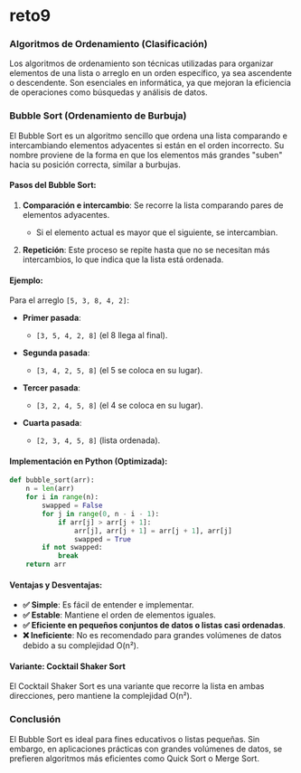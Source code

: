 # reto9
### Algoritmos de Ordenamiento (Clasificación)

Los algoritmos de ordenamiento son técnicas utilizadas para organizar elementos de una lista o arreglo en un orden específico, ya sea ascendente o descendente. Son esenciales en informática, ya que mejoran la eficiencia de operaciones como búsquedas y análisis de datos.

### Bubble Sort (Ordenamiento de Burbuja)

El Bubble Sort es un algoritmo sencillo que ordena una lista comparando e intercambiando elementos adyacentes si están en el orden incorrecto. Su nombre proviene de la forma en que los elementos más grandes "suben" hacia su posición correcta, similar a burbujas.

#### Pasos del Bubble Sort:

1. **Comparación e intercambio**: Se recorre la lista comparando pares de elementos adyacentes.
   - Si el elemento actual es mayor que el siguiente, se intercambian.

2. **Repetición**: Este proceso se repite hasta que no se necesitan más intercambios, lo que indica que la lista está ordenada.

#### Ejemplo:

Para el arreglo `[5, 3, 8, 4, 2]`:

- **Primer pasada**:
  - `[3, 5, 4, 2, 8]` (el 8 llega al final).

- **Segunda pasada**:
  - `[3, 4, 2, 5, 8]` (el 5 se coloca en su lugar).

- **Tercer pasada**:
  - `[3, 2, 4, 5, 8]` (el 4 se coloca en su lugar).

- **Cuarta pasada**:
  - `[2, 3, 4, 5, 8]` (lista ordenada).

#### Implementación en Python (Optimizada):

```python
def bubble_sort(arr):
    n = len(arr)
    for i in range(n):
        swapped = False
        for j in range(0, n - i - 1):
            if arr[j] > arr[j + 1]:
                arr[j], arr[j + 1] = arr[j + 1], arr[j]
                swapped = True
        if not swapped:
            break
    return arr
```

#### Ventajas y Desventajas:

- **✅ Simple**: Es fácil de entender e implementar.
- **✅ Estable**: Mantiene el orden de elementos iguales.
- **✅ Eficiente en pequeños conjuntos de datos o listas casi ordenadas**.
- **❌ Ineficiente**: No es recomendado para grandes volúmenes de datos debido a su complejidad O(n²).

#### Variante: Cocktail Shaker Sort

El Cocktail Shaker Sort es una variante que recorre la lista en ambas direcciones, pero mantiene la complejidad O(n²).

### Conclusión

El Bubble Sort es ideal para fines educativos o listas pequeñas. Sin embargo, en aplicaciones prácticas con grandes volúmenes de datos, se prefieren algoritmos más eficientes como Quick Sort o Merge Sort.
